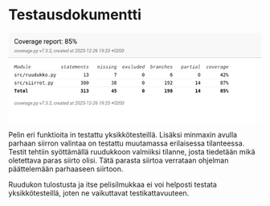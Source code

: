 # Testausdokumentti
![](ristinolla_testikattavuus.png)

Pelin eri funktioita in testattu yksikkötesteillä. Lisäksi minmaxin avulla parhaan siirron valintaa on testattu muutamassa erilaisessa tilanteessa. Testit tehtiin syöttämällä ruudukkoon valmiiksi tilanne, josta tiedetään mikä oletettava paras siirto olisi. Tätä parasta siirtoa verrataan ohjelman päättelemään parhaaseen siirtoon.

Ruudukon tulostusta ja itse pelisilmukkaa ei voi helposti testata yksikkötesteillä, joten ne vaikuttavat testikattavuuteen.